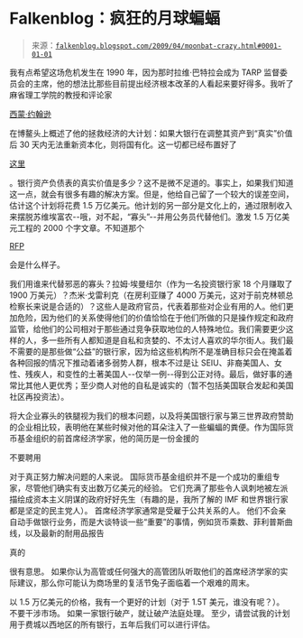 <!--yml

类别：未分类

日期：2024 年 5 月 12 日 22:08:22

-->

# Falkenblog：疯狂的月球蝙蝠

> 来源：[`falkenblog.blogspot.com/2009/04/moonbat-crazy.html#0001-01-01`](http://falkenblog.blogspot.com/2009/04/moonbat-crazy.html#0001-01-01)

我有点希望这场危机发生在 1990 年，因为那时拉维·巴特拉会成为 TARP 监督委员会的主席，他的想法比那些目前提出经济根本改革的人看起来要好得多。我听了麻省理工学院的教授和评论家

[西蒙·约翰逊](http://bloggingheads.tv/diavlogs/18880)

在博鳌头上概述了他的拯救经济的大计划：如果大银行在调整其资产到“真实”价值后 30 天内无法重新资本化，则将国有化。这一切都已经布置好了

[这里](http://www.theatlantic.com/doc/200905/imf-advice/4)

。银行资产负债表的真实价值是多少？这不是微不足道的。事实上，如果我们知道这一点，就会有很多有趣的解决方案。但是，他给自己留了一个较大的误差空间，估计这个计划将花费 1.5 万亿美元。他计划的另一部分是文化上的，通过限制收入来摆脱苏维埃富农--哦，对不起，“寡头”--并用公务员代替他们。激发 1.5 万亿美元工程的 2000 个字文章。不知道那个

[RFP](http://en.wikipedia.org/wiki/Request_for_Proposal)

会是什么样子。

我们用谁来代替邪恶的寡头？拉姆·埃曼纽尔（作为一名投资银行家 18 个月赚取了 1900 万美元）？杰米·戈雷利克（在房利亚赚了 4000 万美元，这对于前克林顿总检察长来说是合适的）？这些人是政府官员，代表着那些对企业有用的人。他们更加危险，因为他们的关系使得他们的价值恰恰在于他们所做的只是操作规定和政府监管，给他们的公司相对于那些通过竞争获取地位的人特殊地位。我们需要更少这样的人，多一些所有人都知道是自私和贪婪的、不太讨人喜欢的华尔街人。我们最不需要的是那些做“公益”的银行家，因为给这些机构所不是准确目标只会在掩盖着各种回报的情况下推动着诸多弱势人群，根本不过是让 SEIU、非裔美国人、女性、残疾人，和变性的土著美国人--仅举一例--得到公正对待。最后，做好事的通常比其他人更优秀；至少商人对他的自私是诚实的（暂不包括美国联合发起和美国社区再投资法）。

将大企业寡头的铁腿视为我们的根本问题，以及将美国银行家与第三世界政府赞助的企业相比较，表明他在某些时候对他的耳朵注入了一些蝙蝠的粪便。作为国际货币基金组织的前首席经济学家，他的简历是一份金援的

不要聘用

对于真正努力解决问题的人来说。 国际货币基金组织并不是一个成功的重组专家，尽管他们确实有支出数万亿美元的经验。 它们充满了那些令人讽刺地被左派描绘成资本主义阴谋的政府好好先生（有趣的是，我所了解的 IMF 和世界银行家都是坚定的民主党人）。 首席经济学家通常是受雇于公共关系的人。 他们不会亲自动手做银行业务，而是大谈特谈一些“重要”的事情，例如货币乘数、菲利普斯曲线，以及最新的耐用品报告

真的

很有意思。 如果你认为高管或任何强大的高管团队听取他们的首席经济学家的实际建议，那么你可能认为商场里的复活节兔子面临着一个艰难的周末。

以 1.5 万亿美元的价格，我有一个更好的计划（对于 1.5T 美元，谁没有呢？）。 不要干涉市场。 如果一家银行破产，就让破产法庭处理。 至少，请尝试我的计划用于费城以西地区的所有银行，五年后我们可以进行评估。
